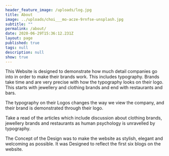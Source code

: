 ```yaml
---
header_feature_image: /uploads/log.jpg
title: About
image: ../uploads/choi___mo-acze-9rnfse-unsplash.jpg
subtitle: ""
permalink: /about/
date: 2020-06-29T15:36:12.231Z
layout: page
published: true
tags: null
description: null
show: true
---
```

This Website is designed to demonstrate how much detail companies go into in order to make their brands work. This includes typography. Brands take time and are very precise with how the typography looks on their logo. This starts with jewellery and clothing brands and end with restaurants and bars.

The typography on their Logos changes the way we view the company, and their brand is demonstrated through their logo.

Take a read of the articles which include discussion about clothing brands, jewellery brands and restaurants as human psychology is unravelled by typography.

The Concept of the Design was to make the website as stylish, elegant and welcoming as possible. It was Designed to reflect the first six blogs on the website.